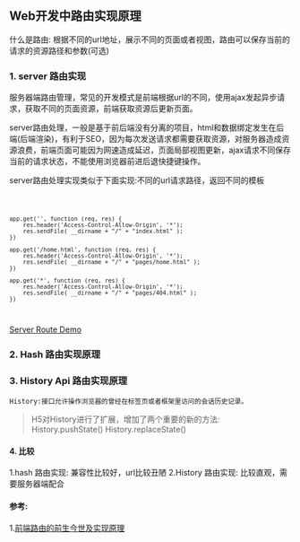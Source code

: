 ## Web开发中路由实现原理
什么是路由:
    根据不同的url地址，展示不同的页面或者视图，路由可以保存当前的请求的资源路径和参数(可选)

### 1. server 路由实现
服务器端路由管理，常见的开发模式是前端根据url的不同，使用ajax发起异步请求，获取不同的页面资源，前端获取资源后更新页面。

server路由处理，一般是基于前后端没有分离的项目，html和数据绑定发生在后端(后端渲染)，有利于SEO，因为每次发送请求都需要获取资源，对服务器造成资源浪费，前端页面可能因为网速造成延迟，页面局部视图更新，ajax请求不同保存当前的请求状态，不能使用浏览器前进后退快捷键操作。

server路由处理实现类似于下面实现:不同的url请求路径，返回不同的模板

<code>

    app.get('', function (req, res) {
        res.header('Access-Control-Allow-Origin', '*');
        res.sendFile( __dirname + "/" + "index.html" );
    })

    app.get('/home.html', function (req, res) {
        res.header('Access-Control-Allow-Origin', '*');
        res.sendFile( __dirname + "/" + "pages/home.html" );
    })

    app.get('*', function (req, res) {
        res.header('Access-Control-Allow-Origin', '*');
        res.sendFile( __dirname + "/" + "pages/404.html" );
    })

</code>

[Server Route Demo](https://github.com/bojue/LearningList/tree/master/JavaScript/route_server)

### 2. Hash 路由实现原理

### 3. History Api 路由实现原理     

    History:接口允许操作浏览器的曾经在标签页或者框架里访问的会话历史记录。
> 
> H5对History进行了扩展，增加了两个重要的新的方法:
> History.pushState()
> History.replaceState()

#### 4. 比较
1.hash 路由实现: 兼容性比较好，url比较丑陋
2.History 路由实现: 比较直观，需要服务器端配合

#### 参考:
1.[前端路由的前生今世及实现原理](https://segmentfault.com/a/1190000011967786)